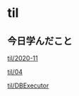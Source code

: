 # til

## 今日学んだこと

[til/2020\-11](https://github.com/tokiohamamatsu/til/blob/master/tir/2020-11.md#04)

[til/04](https://github.com/tokiohamamatsu/til/blob/master/%E6%B4%BB%E5%8B%95%E8%A8%98%E9%8C%B2/11/04.md)

[til/DBExecutor](https://github.com/tokiohamamatsu/til/blob/master/c%23/DBExecutor.md)